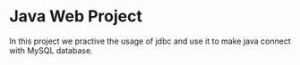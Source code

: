# Java Web Project
In this project we practive the usage of jdbc and use it to make java connect with MySQL database.
